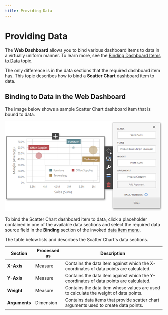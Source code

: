 ```yaml
---
title: Providing Data
---
```

# Providing Data
The **Web Dashboard** allows you to bind various dashboard items to data in a virtually uniform manner. To learn more, see the [Binding Dashboard Items to Data](../../../../../dashboard-for-web/articles/web-dashboard-designer-mode/binding-dashboard-items-to-data.md) topic.

The only difference is in the data sections that the required dashboard item has. This topic describes how to bind a **Scatter Chart** dashboard item to data.

## Binding to Data in the Web Dashboard
The image below shows a sample Scatter Chart dashboard item that is bound to data.

![wdd-scatter-chart-bindings](../../../../images/Img125600.png)

To bind the Scatter Chart dashboard item to data, click a placeholder contained in one of the available data sections and select the required data source field in the **Binding** section of the invoked [data item menu](../../../../../dashboard-for-web/articles/web-dashboard-designer-mode/ui-elements/data-item-menu.md).

The table below lists and describes the Scatter Chart's data sections.

| Section | Processed as | Description |
|---|---|---|
| **X-Axis** | Measure | Contains the data item against which the X-coordinates of data points are calculated. |
| **Y-Axis** | Measure | Contains the data item against which the Y-coordinates of data points are calculated. |
| **Weight** | Measure | Contains the data item whose values are used to calculate the weight of data points. |
| **Arguments** | Dimension | Contains data items that provide scatter chart arguments used to create data points. |